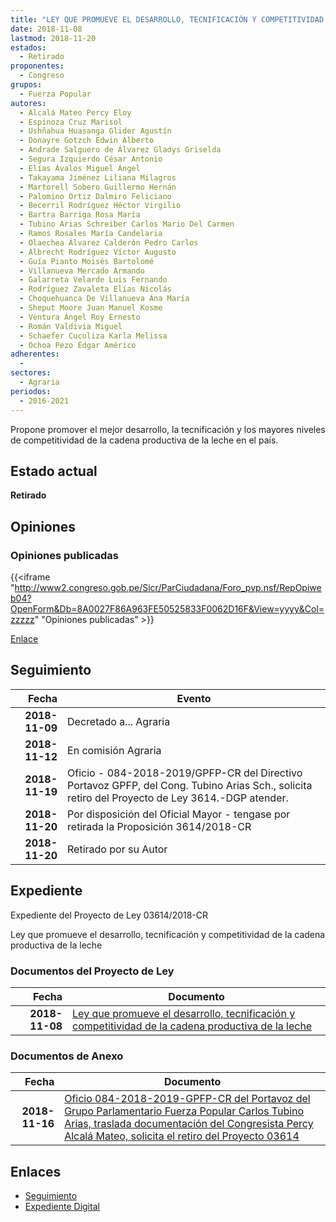 ```yaml
---
title: "LEY QUE PROMUEVE EL DESARROLLO, TECNIFICACIÓN Y COMPETITIVIDAD DE LA CADENA PRODUCTIVA DE LA LECHE"
date: 2018-11-08
lastmod: 2018-11-20
estados: 
  - Retirado
proponentes: 
  - Congreso
grupos: 
  - Fuerza Popular
autores: 
  - Alcalá Mateo Percy Eloy
  - Espinoza Cruz Marisol
  - Ushñahua Huasanga Glider Agustín
  - Donayre Gotzch Edwin Alberto
  - Andrade Salguero de Álvarez Gladys Griselda
  - Segura Izquierdo César Antonio
  - Elías Ávalos Miguel Ángel
  - Takayama Jiménez Liliana Milagros
  - Martorell Sobero Guillermo Hernán
  - Palomino Ortiz Dalmiro Feliciano
  - Becerril Rodríguez Héctor Virgilio
  - Bartra Barriga Rosa María
  - Tubino Arias Schreiber Carlos Mario Del Carmen
  - Ramos Rosales María Candelaria
  - Olaechea Álvarez Calderón Pedro Carlos
  - Albrecht Rodríguez Víctor Augusto
  - Guía Pianto Moisés Bartolomé
  - Villanueva Mercado Armando
  - Galarreta Velarde Luis Fernando
  - Rodríguez Zavaleta Elías Nicolás
  - Choquehuanca De Villanueva Ana María
  - Sheput Moore Juan Manuel Kosme
  - Ventura Ángel Roy Ernesto
  - Román Valdivia Miguel
  - Schaefer Cuculiza Karla Melissa
  - Ochoa Pezo Édgar Américo
adherentes: 
  - 
sectores: 
  - Agraria
periodos: 
  - 2016-2021
---
```


Propone promover el mejor desarrollo, la tecnificación y los mayores niveles de competitividad de la cadena productiva de la leche en el país.


## Estado actual

**Retirado**

## Opiniones

### Opiniones publicadas

{{<iframe "http://www2.congreso.gob.pe/Sicr/ParCiudadana/Foro_pvp.nsf/RepOpiweb04?OpenForm&Db=8A0027F86A963FE50525833F0062D16F&View=yyyy&Col=zzzzz" "Opiniones publicadas" >}}

[Enlace](http://www2.congreso.gob.pe/Sicr/ParCiudadana/Foro_pvp.nsf/RepOpiweb04?OpenForm&Db=8A0027F86A963FE50525833F0062D16F&View=yyyy&Col=zzzzz)

## Seguimiento

| Fecha | Evento |
|------:|--------|
| **2018-11-09** | Decretado a... Agraria|
| **2018-11-12** | En comisión Agraria|
| **2018-11-19** | Oficio - 084-2018-2019/GPFP-CR del Directivo Portavoz GPFP, del Cong. Tubino Arias Sch., solicita retiro del Proyecto de Ley 3614.-DGP atender.|
| **2018-11-20** | Por disposición del Oficial Mayor - tengase por retirada la Proposición 3614/2018-CR|
| **2018-11-20** | Retirado por su Autor|


## Expediente

Expediente del Proyecto de Ley 03614/2018-CR

Ley que promueve el desarrollo, tecnificación y competitividad de la cadena productiva de la leche


### Documentos del Proyecto de Ley

| Fecha | Documento |
|------:|--------|
| **2018-11-08** | [Ley que promueve el desarrollo, tecnificación y competitividad de la cadena productiva de la leche](http://www.leyes.congreso.gob.pe/Documentos/2016_2021/Proyectos_de_Ley_y_de_Resoluciones_Legislativas/PL0361420181108.pdf) |

### Documentos de Anexo

| Fecha | Documento |
|------:|--------|
| **2018-11-16** | [Oficio 084-2018-2019-GPFP-CR del Portavoz del Grupo Parlamentario Fuerza Popular Carlos Tubino Arias, traslada documentación del Congresista Percy Alcalá Mateo, solicita el retiro del Proyecto 03614](http://www.leyes.congreso.gob.pe/Documentos/2016_2021/Oficios/Grupos_Parlamentarios/OFICIO-084-2018-2019-GPFP-CR.pdf) |

## Enlaces 

- [Seguimiento](http://www2.congreso.gob.pe/Sicr/TraDocEstProc/CLProLey2016.nsf/f7fff46988ca05b1052578e100829cc7/a43b844e5270737a0525833f0064b563?OpenDocument)
- [Expediente Digital](http://www2.congreso.gob.pe/Sicr/TraDocEstProc/CLProLey2016.nsf/f7fff46988ca05b1052578e100829cc7/a43b844e5270737a0525833f0064b563?OpenDocument&Click=05257FB7005EB655.eb71d0cf91d8294e05256cdf006b5706/$Body/0.1C6C)
